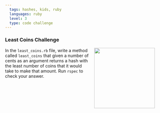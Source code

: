 ```yaml
---
  tags: hashes, kids, ruby  
  languages: ruby
  level: 3
  type: code challenge
---
```

### Least Coins Challenge
<img src="https://after-school-assets.s3.amazonaws.com/challenge.png" width="200px" align="right" hspace="10"> In the `least_coins.rb` file, write a method called `least_coins` that given a number of cents as an argument returns a hash with the least number of coins that it would take to make that amount. Run `rspec` to check your answer.

